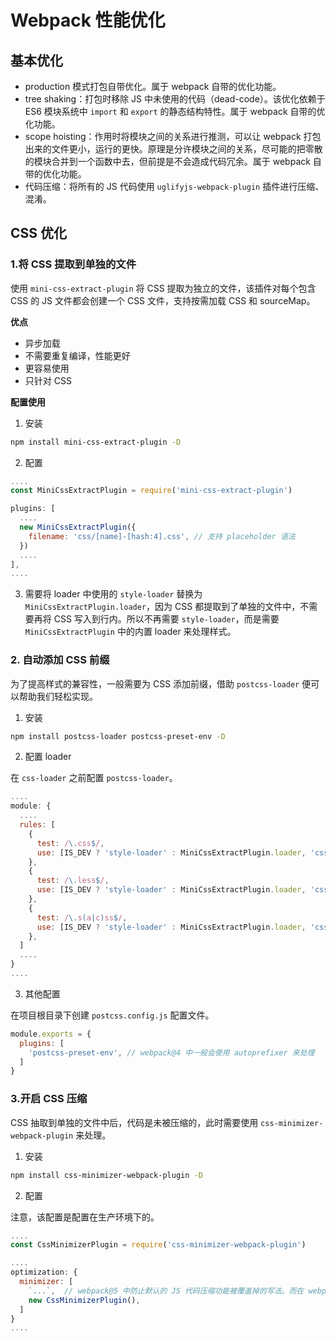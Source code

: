 # Webpack 性能优化

## 基本优化
- production 模式打包自带优化。属于 webpack 自带的优化功能。
- tree shaking：打包时移除 JS 中未使用的代码（dead-code）。该优化依赖于 ES6 模块系统中 `import` 和 `export` 的静态结构特性。属于 webpack 自带的优化功能。
- scope hoisting：作用时将模块之间的关系进行推测，可以让 webpack 打包出来的文件更小，运行的更快。原理是分许模块之间的关系，尽可能的把零散的模块合并到一个函数中去，但前提是不会造成代码冗余。属于 webpack 自带的优化功能。
- 代码压缩：将所有的 JS 代码使用 `uglifyjs-webpack-plugin` 插件进行压缩、混淆。

## CSS 优化

### 1.将 CSS 提取到单独的文件
使用 `mini-css-extract-plugin` 将 CSS 提取为独立的文件，该插件对每个包含 CSS 的 JS 文件都会创建一个 CSS 文件，支持按需加载 CSS 和 sourceMap。

**优点**
- 异步加载
- 不需要重复编译，性能更好
- 更容易使用
- 只针对 CSS

**配置使用**

1. 安装
```bash
npm install mini-css-extract-plugin -D
```

2. 配置
```JavaScript
....
const MiniCssExtractPlugin = require('mini-css-extract-plugin')

plugins: [
  ....
  new MiniCssExtractPlugin({
    filename: 'css/[name]-[hash:4].css', // 支持 placeholder 语法
  })
  ....
],
....
```

3. 需要将 loader 中使用的 `style-loader` 替换为 `MiniCssExtractPlugin.loader`，因为 CSS 都提取到了单独的文件中，不需要再将 CSS 写入到行内。所以不再需要 `style-loader`，而是需要 `MiniCssExtractPlugin` 中的内置 loader 来处理样式。

### 2. 自动添加 CSS 前缀
为了提高样式的兼容性，一般需要为 CSS 添加前缀，借助 `postcss-loader` 便可以帮助我们轻松实现。

1. 安装
```bash
npm install postcss-loader postcss-preset-env -D
```

2. 配置 loader

在 `css-loader` 之前配置 `postcss-loader`。
```JavaScript
....
module: {
  ....
  rules: [
    {
      test: /\.css$/,
      use: [IS_DEV ? 'style-loader' : MiniCssExtractPlugin.loader, 'css-loader', 'postcss-loader'],
    },
    {
      test: /\.less$/,
      use: [IS_DEV ? 'style-loader' : MiniCssExtractPlugin.loader, 'css-loader', 'postcss-loader', 'less-loader']
    },
    {
      test: /\.s(a|c)ss$/,
      use: [IS_DEV ? 'style-loader' : MiniCssExtractPlugin.loader, 'css-loader', 'postcss-loader', 'sass-loader']
    },
  ]
  ....
}
....
```

3. 其他配置

在项目根目录下创建 `postcss.config.js` 配置文件。
```JavaScript
module.exports = {
  plugins: [
    'postcss-preset-env', // webpack@4 中一般会使用 autoprefixer 来处理
  ]
}
```

### 3.开启 CSS 压缩
CSS 抽取到单独的文件中后，代码是未被压缩的，此时需要使用 `css-minimizer-webpack-plugin` 来处理。

1. 安装
```bash
npm install css-minimizer-webpack-plugin -D
```

2. 配置

注意，该配置是配置在生产环境下的。
```JavaScript
....
const CssMinimizerPlugin = require('css-minimizer-webpack-plugin')

....
optimization: {
  minimizer: [
    `...`,  // webpack@5 中防止默认的 JS 代码压缩功能被覆盖掉的写法。而在 webpack@4 中则需要手动再重新配置一下 terser-webpack-plugin 等相关的 JS 压缩插件，才能进行 JS 代码压缩。
    new CssMinimizerPlugin(),
  ]
}
....
```
